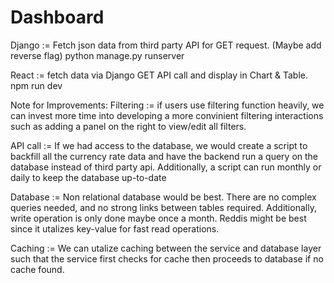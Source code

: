 # Dashboard

Django := Fetch json data from third party API for GET request. (Maybe add reverse flag)
python manage.py runserver

React := fetch data via Django GET API call and display in Chart & Table.
npm run dev

Note for Improvements:
Filtering := if users use filtering function heavily, we can invest more time into developing a more convinient 
            filtering interactions such as adding a panel on the right to view/edit all filters.

API call := If we had access to the database, we would create a script to backfill all the currency rate data
            and have the backend run a query on the database instead of third party api. Additionally, a script
            can run monthly or daily to keep the database up-to-date

Database := Non relational database would be best. There are no complex queries needed, and no strong links between tables
            required. Additionally, write operation is only done maybe once a month. Reddis might be best since it utalizes key-value for fast read operations. 

Caching := We can utalize caching between the service and database layer such that the service first checks for cache
            then proceeds to database if no cache found. 

